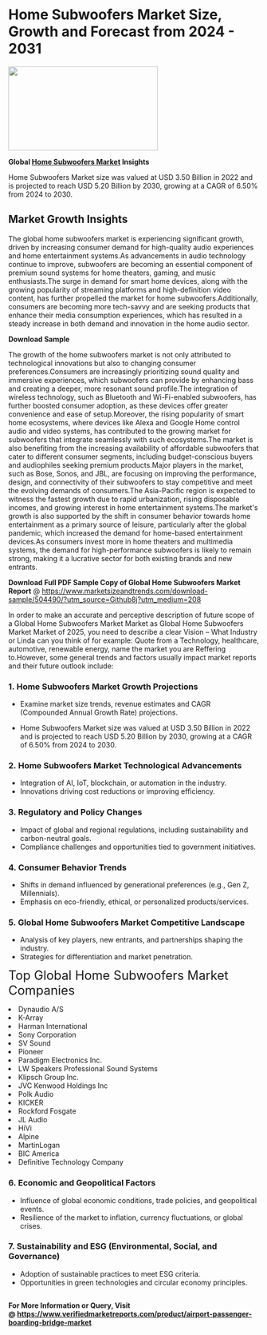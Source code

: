 <H1>Home Subwoofers Market Size, Growth and Forecast from 2024 - 2031</H1><img class="aligncenter size-medium wp-image-584254" src="https://thirdeyenews.in/wp-content/uploads/2024/09/Global-Market-Research-300x168.jpeg" alt="" width="300" height="168" /><p><strong>Global&nbsp;<a href="https://www.marketsizeandtrends.com/download-sample/504490/?utm_source=Github8j?utm_medium=208">Home Subwoofers Market</a> Insights</strong></p><p>Home Subwoofers Market size was valued at USD 3.50 Billion in 2022 and is projected to reach USD 5.20 Billion by 2030, growing at a CAGR of 6.50% from 2024 to 2030.</p><p><h2>Market Growth Insights</h2> <p>The global home subwoofers market is experiencing significant growth, driven by increasing consumer demand for high-quality audio experiences and home entertainment systems.As advancements in audio technology continue to improve, subwoofers are becoming an essential component of premium sound systems for home theaters, gaming, and music enthusiasts.The surge in demand for smart home devices, along with the growing popularity of streaming platforms and high-definition video content, has further propelled the market for home subwoofers.Additionally, consumers are becoming more tech-savvy and are seeking products that enhance their media consumption experiences, which has resulted in a steady increase in both demand and innovation in the home audio sector.</p> <p><strong>Download Sample</strong></p> <p>The growth of the home subwoofers market is not only attributed to technological innovations but also to changing consumer preferences.Consumers are increasingly prioritizing sound quality and immersive experiences, which subwoofers can provide by enhancing bass and creating a deeper, more resonant sound profile.The integration of wireless technology, such as Bluetooth and Wi-Fi-enabled subwoofers, has further boosted consumer adoption, as these devices offer greater convenience and ease of setup.Moreover, the rising popularity of smart home ecosystems, where devices like Alexa and Google Home control audio and video systems, has contributed to the growing market for subwoofers that integrate seamlessly with such ecosystems.The market is also benefiting from the increasing availability of affordable subwoofers that cater to different consumer segments, including budget-conscious buyers and audiophiles seeking premium products.Major players in the market, such as Bose, Sonos, and JBL, are focusing on improving the performance, design, and connectivity of their subwoofers to stay competitive and meet the evolving demands of consumers.The Asia-Pacific region is expected to witness the fastest growth due to rapid urbanization, rising disposable incomes, and growing interest in home entertainment systems.The market's growth is also supported by the shift in consumer behavior towards home entertainment as a primary source of leisure, particularly after the global pandemic, which increased the demand for home-based entertainment devices.As consumers invest more in home theaters and multimedia systems, the demand for high-performance subwoofers is likely to remain strong, making it a lucrative sector for both existing brands and new entrants.<p><span class=""><strong>Download Full PDF Sample Copy of Global Home Subwoofers Market Report</strong> @ <a href="https://www.marketsizeandtrends.com/download-sample/504490/?utm_source=Github8j?utm_medium=208" target="_blank">https://www.marketsizeandtrends.com/download-sample/504490/?utm_source=Github8j?utm_medium=208</a></span></p><p>In order to make an accurate and perceptive description of future scope of a Global&nbsp;Home Subwoofers Market Market as Global&nbsp;Home Subwoofers Market Market of 2025, you need to describe a clear Vision &ndash; What Industry or Linda can you think of for example: Quote from a Technology, healthcare, automotive, renewable energy, name the market you are Reffering to.However, some general trends and factors usually impact market reports and their future outlook include:</p><h3>1.&nbsp;<strong>Home Subwoofers Market Growth Projections</strong></h3><ul><li>Examine market size trends, revenue estimates and CAGR (Compounded Annual Growth Rate) projections.</li><li><p>Home Subwoofers Market size was valued at USD 3.50 Billion in 2022 and is projected to reach USD 5.20 Billion by 2030, growing at a CAGR of 6.50% from 2024 to 2030.</p></li></ul><h3>2.&nbsp;<strong>Home Subwoofers Market Technological Advancements</strong></h3><ul><li>Integration of AI, IoT, blockchain, or automation in the industry.</li><li>Innovations driving cost reductions or improving efficiency.</li></ul><h3>3.&nbsp;<strong>Regulatory and Policy Changes</strong></h3><ul><li>Impact of global and regional regulations, including sustainability and carbon-neutral goals.</li><li>Compliance challenges and opportunities tied to government initiatives.</li></ul><h3>4.&nbsp;<strong>Consumer Behavior Trends</strong></h3><ul><li>Shifts in demand influenced by generational preferences (e.g., Gen Z, Millennials).</li><li>Emphasis on eco-friendly, ethical, or personalized products/services.</li></ul><h3>5.&nbsp;<strong>Global Home Subwoofers Market Competitive Landscape</strong></h3><ul><li>Analysis of key players, new entrants, and partnerships shaping the industry.</li><li>Strategies for differentiation and market penetration.</li></ul><p data-pm-slice="1 1 []"><span style="color: inherit; font-family: inherit; font-size: 25px;">Top Global Home Subwoofers Market Companies</span></p><div class="" data-test-id=""><p><li>Dynaudio A/S</li><li> K-Array</li><li> Harman International</li><li> Sony Corporation</li><li> SV Sound</li><li> Pioneer</li><li> Paradigm Electronics Inc.</li><li> LW Speakers Professional Sound Systems</li><li> Klipsch Group Inc.</li><li> JVC Kenwood Holdings Inc</li><li> Polk Audio</li><li> KICKER</li><li> Rockford Fosgate</li><li> JL Audio</li><li> HiVi</li><li> Alpine</li><li> MartinLogan</li><li> BIC America</li><li> Definitive Technology Company</li></p></div><h3>6.&nbsp;<strong>Economic and Geopolitical Factors</strong></h3><ul><li>Influence of global economic conditions, trade policies, and geopolitical events.</li><li>Resilience of the market to inflation, currency fluctuations, or global crises.</li></ul><h3>7.&nbsp;<strong>Sustainability and ESG (Environmental, Social, and Governance)</strong></h3><ul><li>Adoption of sustainable practices to meet ESG criteria.</li><li>Opportunities in green technologies and circular economy principles.</li></ul><h2><strong style="font-size: 14px;">For More Information or Query, Visit @&nbsp;</strong><a style="background-color: #ffffff; font-size: 14px;" href="https://www.marketsizeandtrends.com/report/home-subwoofers-market/" target="_blank">https://www.verifiedmarketreports.com/product/airport-passenger-boarding-bridge-market</a></h2>